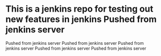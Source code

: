 # This is a jenkins repo for testing out new features in jenkins Pushed from jenkins server
Pushed from jenkins server
Pushed from jenkins server
Pushed from jenkins server
Pushed from jenkins server
Pushed from jenkins server
